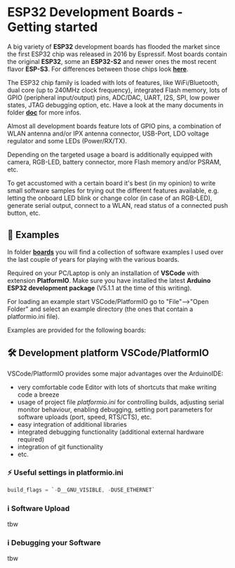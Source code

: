 # ESP32 Development Boards - Getting started

A big variety of **ESP32** development boards has flooded the market since the first ESP32 chip was released in 2016 by Espressif. Most boards contain the original **ESP32**, some an **ESP32-S2** and newer ones the most recent flavor **ESP-S3**. For differences between those chips look [**here**](https://github.com/yellobyte/ESP32-DevBoards-Getting-Started/raw/main/doc/Comparison_Espressif-ESP32-S2-C3-S3.pdf).

The ESP32 chip family is loaded with lots of features, like WiFi/Bluetooth, dual core (up to 240MHz clock frequency), integrated Flash memory, lots of GPIO (peripheral input/output) pins, ADC/DAC, UART, I2S, SPI, low power states, JTAG debugging option, etc. Have a look at the many documents in folder [**doc**](https://github.com/yellobyte/ESP32-DevBoards-Getting-Started/blob/main/doc) for more infos.

Almost all development boards feature lots of GPIO pins, a combination of WLAN antenna and/or IPX antenna connector, USB-Port, LDO voltage regulator and some LEDs (Power/RX/TX).

Depending on the targeted usage a board is additionally equipped with camera, RGB-LED, battery connector, more Flash memory and/or PSRAM, etc.

To get accustomed with a certain board it's best (in my opinion) to write small software samples for trying out the different features available, e.g. letting the onboard LED blink or change color (in case of an RGB-LED), generate serial output, connect to a WLAN, read status of a connected push button, etc.

## :file_folder: Examples

In folder [**boards**](https://github.com/yellobyte/ESP32-DevBoards-Getting-Started/blob/main/boards) you will find  a collection of software examples I used over the last couple of years for playing with the various boards.  

Required on your PC/Laptop is only an installation of **VSCode** with extension **PlatformIO**. Make sure you have installed the latest **Arduino ESP32 development package** (V5.1.1 at the time of this writing).

For loading an example start VSCode/PlatformIO go to "File"-->"Open Folder" and select an example directory (the ones that contain a platformio.ini file).

Examples are provided for the following boards:




## :hammer_and_wrench: Development platform VSCode/PlatformIO

VSCode/PlatformIO provides some major advantages over the ArduinoIDE:
  - very comfortable code Editor with lots of shortcuts that make writing code a breeze
  - usage of project file *platformio.ini* for controlling builds, adjusting serial monitor behaviour, enabling debugging, setting port parameters for software uploads (port, speed, RTS/CTS), etc.
  - easy integration of additional libraries
  - integrated debugging functionality (additional external hardware required)
  - integration of git functionality
  - etc.

### :zap: Useful settings in platformio.ini


```c
build_flags = `-D__GNU_VISIBLE, -DUSE_ETHERNET`
```

### :information_source: Software Upload

tbw

### :information_source: Debugging your Software 

tbw